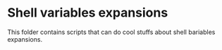 # Shell variables expansions
This folder contains scripts that can do cool stuffs about shell bariables expansions.
